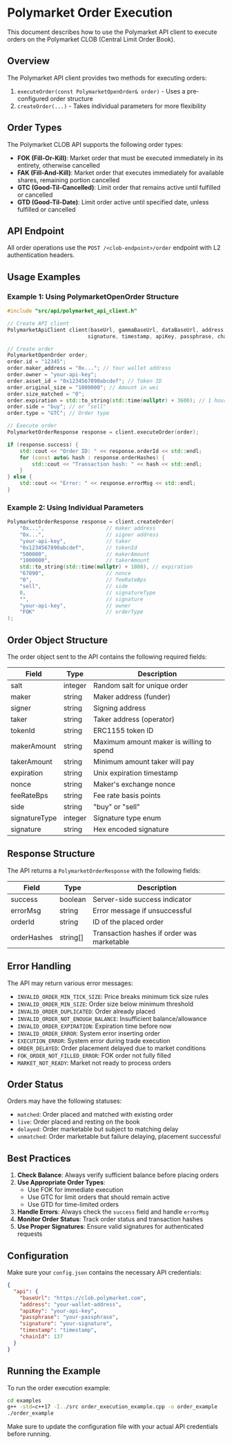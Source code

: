 # Polymarket Order Execution

This document describes how to use the Polymarket API client to execute orders on the Polymarket CLOB (Central Limit Order Book).

## Overview

The Polymarket API client provides two methods for executing orders:

1. `executeOrder(const PolymarketOpenOrder& order)` - Uses a pre-configured order structure
2. `createOrder(...)` - Takes individual parameters for more flexibility

## Order Types

The Polymarket CLOB API supports the following order types:

- **FOK (Fill-Or-Kill)**: Market order that must be executed immediately in its entirety, otherwise cancelled
- **FAK (Fill-And-Kill)**: Market order that executes immediately for available shares, remaining portion cancelled
- **GTC (Good-Til-Cancelled)**: Limit order that remains active until fulfilled or cancelled
- **GTD (Good-Til-Date)**: Limit order active until specified date, unless fulfilled or cancelled

## API Endpoint

All order operations use the `POST /<clob-endpoint>/order` endpoint with L2 authentication headers.

## Usage Examples

### Example 1: Using PolymarketOpenOrder Structure

```cpp
#include "src/api/polymarket_api_client.h"

// Create API client
PolymarketApiClient client(baseUrl, gammaBaseUrl, dataBaseUrl, address, 
                          signature, timestamp, apiKey, passphrase, chainId);

// Create order
PolymarketOpenOrder order;
order.id = "12345";
order.maker_address = "0x..."; // Your wallet address
order.owner = "your-api-key";
order.asset_id = "0x1234567890abcdef"; // Token ID
order.original_size = "1000000"; // Amount in wei
order.size_matched = "0";
order.expiration = std::to_string(std::time(nullptr) + 3600); // 1 hour
order.side = "buy"; // or "sell"
order.type = "GTC"; // Order type

// Execute order
PolymarketOrderResponse response = client.executeOrder(order);

if (response.success) {
    std::cout << "Order ID: " << response.orderId << std::endl;
    for (const auto& hash : response.orderHashes) {
        std::cout << "Transaction hash: " << hash << std::endl;
    }
} else {
    std::cout << "Error: " << response.errorMsg << std::endl;
}
```

### Example 2: Using Individual Parameters

```cpp
PolymarketOrderResponse response = client.createOrder(
    "0x...",                    // maker address
    "0x...",                    // signer address
    "your-api-key",             // taker
    "0x1234567890abcdef",       // tokenId
    "500000",                   // makerAmount
    "1000000",                  // takerAmount
    std::to_string(std::time(nullptr) + 1800), // expiration
    "67890",                    // nonce
    "0",                        // feeRateBps
    "sell",                     // side
    0,                          // signatureType
    "",                         // signature
    "your-api-key",             // owner
    "FOK"                       // orderType
);
```

## Order Object Structure

The order object sent to the API contains the following required fields:

| Field | Type | Description |
|-------|------|-------------|
| salt | integer | Random salt for unique order |
| maker | string | Maker address (funder) |
| signer | string | Signing address |
| taker | string | Taker address (operator) |
| tokenId | string | ERC1155 token ID |
| makerAmount | string | Maximum amount maker is willing to spend |
| takerAmount | string | Minimum amount taker will pay |
| expiration | string | Unix expiration timestamp |
| nonce | string | Maker's exchange nonce |
| feeRateBps | string | Fee rate basis points |
| side | string | "buy" or "sell" |
| signatureType | integer | Signature type enum |
| signature | string | Hex encoded signature |

## Response Structure

The API returns a `PolymarketOrderResponse` with the following fields:

| Field | Type | Description |
|-------|------|-------------|
| success | boolean | Server-side success indicator |
| errorMsg | string | Error message if unsuccessful |
| orderId | string | ID of the placed order |
| orderHashes | string[] | Transaction hashes if order was marketable |

## Error Handling

The API may return various error messages:

- `INVALID_ORDER_MIN_TICK_SIZE`: Price breaks minimum tick size rules
- `INVALID_ORDER_MIN_SIZE`: Order size below minimum threshold
- `INVALID_ORDER_DUPLICATED`: Order already placed
- `INVALID_ORDER_NOT_ENOUGH_BALANCE`: Insufficient balance/allowance
- `INVALID_ORDER_EXPIRATION`: Expiration time before now
- `INVALID_ORDER_ERROR`: System error inserting order
- `EXECUTION_ERROR`: System error during trade execution
- `ORDER_DELAYED`: Order placement delayed due to market conditions
- `FOK_ORDER_NOT_FILLED_ERROR`: FOK order not fully filled
- `MARKET_NOT_READY`: Market not ready to process orders

## Order Status

Orders may have the following statuses:

- `matched`: Order placed and matched with existing order
- `live`: Order placed and resting on the book
- `delayed`: Order marketable but subject to matching delay
- `unmatched`: Order marketable but failure delaying, placement successful

## Best Practices

1. **Check Balance**: Always verify sufficient balance before placing orders
2. **Use Appropriate Order Types**: 
   - Use FOK for immediate execution
   - Use GTC for limit orders that should remain active
   - Use GTD for time-limited orders
3. **Handle Errors**: Always check the `success` field and handle `errorMsg`
4. **Monitor Order Status**: Track order status and transaction hashes
5. **Use Proper Signatures**: Ensure valid signatures for authenticated requests

## Configuration

Make sure your `config.json` contains the necessary API credentials:

```json
{
  "api": {
    "baseUrl": "https://clob.polymarket.com",
    "address": "your-wallet-address",
    "apiKey": "your-api-key",
    "passphrase": "your-passphrase",
    "signature": "your-signature",
    "timestamp": "timestamp",
    "chainId": 137
  }
}
```

## Running the Example

To run the order execution example:

```bash
cd examples
g++ -std=c++17 -I../src order_execution_example.cpp -o order_example
./order_example
```

Make sure to update the configuration file with your actual API credentials before running. 